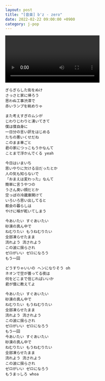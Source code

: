 ```yaml
---
layout: post
title: "[音楽] b'z - zero"
date: 2022-02-22 09:00:00 +0900
category: j-pop
---
```


<div class="video-container">
    <video id="player" class="video-js vjs-default-skin vjs-big-play-centered" data-json="/public/json/j-pop/zero.json"></video>
</div>

```
ぎらぎらした街をぬけ
さっさと家に帰ろう
思わぬ工事渋滞で
赤いランプを眺めりゃ

また考えすぎのムシが
じわりじわりと湧いてきて
僕は僕自身に
一日分の言い訳をはじめる
たちの悪いくせだね
このまま車ごと
君の家につっこもうかなんて
ことまで浮かんでくる yeah

今日はいまいち
思いやりに欠ける日だったとか
人の気も知らないで
「おまえは変わった」なんて
簡単に言うやつの
うさん臭い顔だとか
空っぽの冷蔵庫開けて
いろいろ思い出してると
都会の暮らしは
やけに喉が乾いてしまう

今あいたい すぐあいたい
砂漠の真ん中で
ねむりたい もうねむりたい
全部凍らせたまま
流れよう 流されよう
この波に揺らされ
ゼロがいい ゼロになろう
もう一回

どうすりゃいいの ヘンになりそう oh
ネオンで空が曇ってる夜は
何をどこまで信じればいいか
君が僕に教えてよ

今あいたい すぐあいたい
砂漠の真ん中で
ねむりたい もうねむりたい
全部凍らせたまま
流れよう 流されよう
この波に揺らされ
ゼロがいい ゼロになろう
もう一回
今あいたい すぐあいたい
砂漠の真ん中で
ねむりたい もうねむりたい
全部凍らせたまま
流れよう 流されよう
この波に揺らされ
ゼロがいい ゼロになろう
もうまっしろ whoa
```